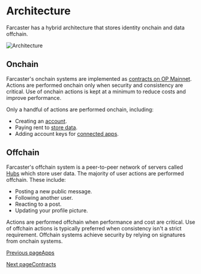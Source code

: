 
# Architecture [​](#architecture)

Farcaster has a hybrid architecture that stores identity onchain and data offchain.

![Architecture](https://docs.farcaster.xyz/learn/architecture/overview/assets/architecture.T7tCPEnC.png)

## Onchain [​](#onchain)

Farcaster's onchain systems are implemented as [contracts on OP Mainnet](./contracts). Actions are performed onchain only when security and consistency are critical. Use of onchain actions is kept at a minimum to reduce costs and improve performance.

Only a handful of actions are performed onchain, including:

- Creating an [account](./../what-is-farcaster/accounts).
- Paying rent to [store data](./../what-is-farcaster/messages#storage).
- Adding account keys for [connected apps](./../what-is-farcaster/apps#connected-apps).

## Offchain [​](#offchain)

Farcaster's offchain system is a peer-to-peer network of servers called [Hubs](./hubs) which store user data. The majority of user actions are performed offchain. These include:

- Posting a new public message.
- Following another user.
- Reacting to a post.
- Updating your profile picture.

Actions are performed offchain when performance and cost are critical. Use of offchain actions is typically preferred when consistency isn't a strict requirement. Offchain systems achieve security by relying on signatures from onchain systems.

[Previous pageApps](/learn/what-is-farcaster/apps)

[Next pageContracts](/learn/architecture/contracts)